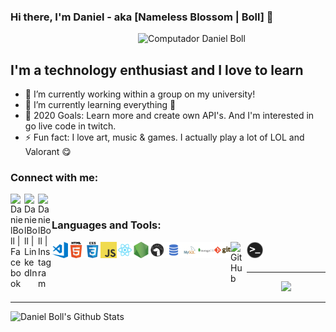 ### Hi there, I'm Daniel - aka [Nameless Blossom | Boll] 👋

 
   <img src="https://raw.githubusercontent.com/MicaelliMedeiros/micaellimedeiros/master/image/computer-illustration.png" min-width="300px" max-width="300px" width="300px" align="right" alt="Computador Daniel Boll">
   <br>

  ## I'm a technology enthusiast and I love to learn
  
<div align="left">    
  
  - 🔭 I’m currently working within a group on my university!
  - 🌱 I’m currently learning everything 🤣
  - 🥅 2020 Goals: Learn more and create own API's. And I'm interested in go live code in twitch.
  - ⚡ Fun fact: I love art, music & games. I actually play a lot of LOL and Valorant 😋
  
</div>


 
### Connect with me:
 
[<img align="left" alt="DanielBoll | Facebook" width="22px" src="https://cdn.icon-icons.com/icons2/555/PNG/512/facebook_icon-icons.com_53612.png" />][facebook]
[<img align="left" alt="DanielBoll | LinkedIn" width="22px" src="https://cdn.icon-icons.com/icons2/805/PNG/512/linkedin_icon-icons.com_65929.png" />][linkedin]
[<img align="left" alt="DanielBoll | Instagram" width="22px" src="https://cdn.icon-icons.com/icons2/836/PNG/512/Instagram_icon-icons.com_66804.png" />][instagram]

<br />

### Languages and Tools:

[<img align="left" alt="Visual Studio Code" width="26px" src="https://raw.githubusercontent.com/github/explore/80688e429a7d4ef2fca1e82350fe8e3517d3494d/topics/visual-studio-code/visual-studio-code.png" />][anything]
[<img align="left" alt="HTML5" width="26px" src="https://raw.githubusercontent.com/github/explore/80688e429a7d4ef2fca1e82350fe8e3517d3494d/topics/html/html.png" />][anything]
[<img align="left" alt="CSS3" width="26px" src="https://raw.githubusercontent.com/github/explore/80688e429a7d4ef2fca1e82350fe8e3517d3494d/topics/css/css.png" />][anything]
[<img align="left" alt="JavaScript" width="26px" src="https://raw.githubusercontent.com/github/explore/80688e429a7d4ef2fca1e82350fe8e3517d3494d/topics/javascript/javascript.png" />][anything]
[<img align="left" alt="React" width="26px" src="https://raw.githubusercontent.com/github/explore/80688e429a7d4ef2fca1e82350fe8e3517d3494d/topics/react/react.png" />][anything]
[<img align="left" alt="Node.js" width="26px" src="https://raw.githubusercontent.com/github/explore/80688e429a7d4ef2fca1e82350fe8e3517d3494d/topics/nodejs/nodejs.png" />][anything]
[<img align="left" alt="Deno" width="26px" src="https://raw.githubusercontent.com/github/explore/361e2821e2dea67711cde99c9c40ed357061cf27/topics/deno/deno.png" />][anything]
[<img align="left" alt="SQL" width="26px" src="https://raw.githubusercontent.com/github/explore/80688e429a7d4ef2fca1e82350fe8e3517d3494d/topics/sql/sql.png" />][anything]
[<img align="left" alt="MySQL" width="26px" src="https://raw.githubusercontent.com/github/explore/80688e429a7d4ef2fca1e82350fe8e3517d3494d/topics/mysql/mysql.png" />][anything]
[<img align="left" alt="MongoDB" width="26px" src="https://raw.githubusercontent.com/github/explore/80688e429a7d4ef2fca1e82350fe8e3517d3494d/topics/mongodb/mongodb.png" />][anything]
[<img align="left" alt="Git" width="26px" src="https://raw.githubusercontent.com/github/explore/80688e429a7d4ef2fca1e82350fe8e3517d3494d/topics/git/git.png" />][anything]
[<img align="left" alt="GitHub" width="26px" src="https://cdn.icon-icons.com/icons2/2351/PNG/512/logo_github_icon_143196.png" />][anything]
[<img align="left" alt="HTML5" width="26px" src="https://raw.githubusercontent.com/github/explore/80688e429a7d4ef2fca1e82350fe8e3517d3494d/topics/terminal/terminal.png" />][anything]

<br />
<br />

---

<p align="center">
  <img alig src="https://github-profile-trophy.vercel.app/?username=daniel-boll&theme=onedark&column=6&rank=SSS,SS,S,AAA,AA,A,B,C" />
</p>

---

<p align="center">
 <img align="left" alt="Daniel Boll's Github Stats" src="https://github-readme-stats.vercel.app/api?username=daniel-boll&bg_color=30,e96443,904e95&title_color=fff&text_color=fff" />
</p>

[facebook]: https://facebook.com/damnboybot/
[instagram]: https://instagram.com/damnboy_bot/
[linkedin]: https://www.linkedin.com/in/daniel-boll-0ab9b91ab/
[anything]: https://google.com.br

